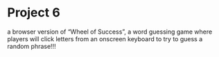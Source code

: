 # Project 6
  a browser version of “Wheel of Success”, a word guessing game where players will click letters from an onscreen keyboard to try to guess a random phrase!!!
